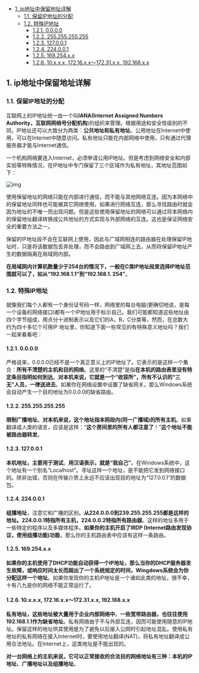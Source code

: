 - [1. ip地址中保留地址详解](#1-ip地址中保留地址详解)
  - [1.1. 保留IP地址的分配](#11-保留ip地址的分配)
  - [1.2. 特殊IP地址](#12-特殊ip地址)
    - [1.2.1. 0.0.0.0](#121-0000)
    - [1.2.2. 255.255.255.255](#122-255255255255)
    - [1.2.3. 127.0.0.1](#123-127001)
    - [1.2.4. 224.0.0.1](#124-224001)
    - [1.2.5. 169.254.x.x](#125-169254xx)
    - [1.2.6. 10.x.x.x, 172.16.x.x～172.31.x.x, 192.168.x.x](#126-10xxx-17216xx17231xx-192168xx)

## 1. ip地址中保留地址详解
### 1.1. 保留IP地址的分配

互联网上的IP地址统一由一个叫**IANA(Internet Assigned Numbers Authority，互联网网络号分配机构**)的组织来管理。根据用途和安全性级别的不同，IP地址还可以大致分为两类：**公共地址和私有地址**。公用地址在Internet中使用，可以在Internet中随意访问。私有地址只能在内部网络中使用，只有通过代理服务器才能与Internet通信。



一个机构网络要连入Internet，必须申请公用IP地址。但是考虑到网络安全和内部实验等特殊情况，在IP地址中专门保留了三个区域作为私有地址，其地址范围如下：


![img](http://img.uwayfly.com/article_mike_20200617102141_6750a7c9c6e2.png)


使用保留地址的网络只能在内部进行通信，而不能与其他网络互连。因为本网络中的保留地址同样也可能被其它网络使用，如果进行网络互连，那么寻找路由时就会因为地址的不唯一而出现问题。但是这些使用保留地址的网络可以通过将本网络内的保留地址翻译转换成公共地址的方式实现与外部网络的互连。这也是保证网络安全的重要方法之一。



保留的IP地址段不会在互联网上使用，因此与广域网相连的路由器在处理保留IP地址时，只是将该数据包丢弃处理，而不会路由到广域网上去，从而将保留IP地址产生的数据隔离在局域网内部。



**在局域网内计算机数量少于254台的情况下，一般在C类IP地址段里选择IP地址范围就可以了，如从“192.168.1.1”到“192.168.1. 254”**。



### 1.2. 特殊IP地址

就像我们每个人都有一个身份证号码一样，网络里的每台电脑(更确切地说，是每一个设备的网络接口)都有一个IP地址用于标示自己。我们可能都知道这些地址由四个字节组成，用点分十进制表示以及它们的A，B，C分类等，然而，在总数大约为四十多亿个可用IP 地址里，你知道下面一些常见的有特殊意义地址吗？我们一起来看看吧：



#### 1.2.1. 0.0.0.0

严格说来，0.0.0.0已经不是一个真正意义上的IP地址了。它表示的是这样一个集合：**所有不清楚的主机和目的网络**。这里的“不清楚”是指**在本机的路由表里没有特定条目指明如何到达**。**对本机来说，它就是一个“收容所”，所有不认识的“三无”人员，一律送进去**。如果你在网络设置中设置了缺省网关，那么Windows系统会自动产生一个目的地址为0.0.0.0的缺省路由。



#### 1.2.2. 255.255.255.255

**限制广播地址**。**对本机来说，这个地址指本网段内(同一广播域)的所有主机**。如果翻译成人类的语言，应该是这样：“**这个房间里的所有人都注意了**！”**这个地址不能被路由器转发**。



#### 1.2.3. 127.0.0.1

**本机地址，主要用于测试**。**用汉语表示，就是“我自己”**。在Windows系统中，这个地址有一个别名“Localhost”。寻址这样一个地址，是不能把它发到网络接口的。除非出错，否则在传输介质上永远不应该出现目的地址为“127.0.0.1”的数据包。



#### 1.2.4. 224.0.0.1

**组播地址**，注意它和广播的区别。**从224.0.0.0到239.255.255.255都是这样的地址。224.0.0.1特指所有主机，224.0.0.2特指所有路由器**。这样的地址多用于一些特定的程序以及多媒体程序。**如果你的主机开启了IRDP (Internet路由发现协议，使用组播功能)功能**，那么你的主机路由表中应该有这样一条路由。



#### 1.2.5. 169.254.x.x

**如果你的主机使用了DHCP功能自动获得一个IP地址，那么当你的DHCP服务器发生故障，或响应时间太长而超出了一个系统规定的时间，Wingdows系统会为你分配这样一个地址**。如果你发现你的主机IP地址是一个诸如此类的地址，很不幸，十有八九是你的网络不能正常运行了。



#### 1.2.6. 10.x.x.x, 172.16.x.x～172.31.x.x, 192.168.x.x

**私有地址，这些地址被大量用于企业内部网络中**。**一些宽带路由器，也往往使用192.168.1.1作为缺省地址**。私有网络由于不与外部互连，因而可能使用随意的IP地址。保留这样的地址供其使用是为了避免以后接入公网时引起地址混乱。使用私有地址的私有网络在接入Internet时，要使用地址翻译(NAT)，将私有地址翻译成公用合法地址。在Internet上，这类地址是不能出现的。



**对一台网络上的主机来说，它可以正常接收的合法目的网络地址有三种：本机的IP地址、广播地址以及组播地址**。
